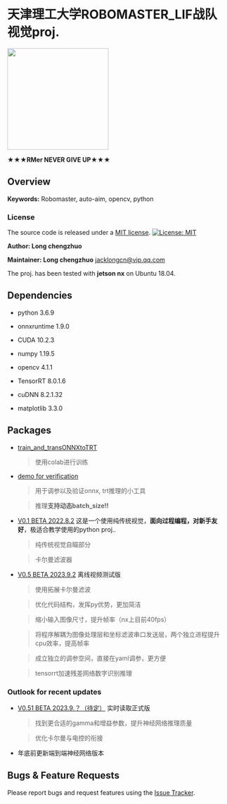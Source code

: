# 天津理工大学ROBOMASTER_LIF战队视觉proj.

<img src="https://github.com/longchengzhuo/TUT-ROBOMASTER-LIF/blob/main/docs/0.png" width="230px">

**★★★RMer    NEVER    GIVE    UP★★★**



## Overview

**Keywords:** Robomaster, auto-aim, opencv, python



### License

The source code is released under a [MIT license](https://github.com/longchengzhuo/TUT-ROBOMASTER-LIF/blob/main/LICENSE).
[![License: MIT](https://img.shields.io/badge/License-MIT-blue.svg)](https://opensource.org/licenses/MIT)

**Author: Long chengzhuo**

**Maintainer: Long chengzhuo**
jacklongcn@vip.qq.com

The proj. has been tested with **jetson nx** on Ubuntu 18.04.


## Dependencies

- python 3.6.9

- onnxruntime 1.9.0

- CUDA 10.2.3

- numpy 1.19.5

- opencv 4.1.1

- TensorRT 8.0.1.6

- cuDNN 8.2.1.32

- matplotlib 3.3.0



## Packages

* [train_and_transONNXtoTRT](https://github.com/longchengzhuo/TUT-ROBOMASTER-LIF/blob/main/train_and_transONNXtoTRT.ipynb)
    > 使用colab进行训练

* [demo for verification](https://github.com/longchengzhuo/TUT-ROBOMASTER-LIF/tree/main/demo%20for%20verification)
    > 用于调参以及验证onnx, trt推理的小工具
    
    > 推理**支持动态batch_size!!**
    
* [V0.1 BETA 2022.8.2](https://github.com/longchengzhuo/TUT-ROBOMASTER-LIF/tree/main/V0.1%20BETA%202022.8.2) 
这是一个使用纯传统视觉，**面向过程编程，对新手友好**，极适合教学使用的python proj..
    > 纯传统视觉自瞄部分
    
    > 卡尔曼滤波器

* [V0.5 BETA 2023.9.2](https://github.com/longchengzhuo/TUT-ROBOMASTER-LIF/tree/main/V0.5%20BETA%202023.9.2) 离线视频测试版
    > 使用拓展卡尔曼滤波
    
    > 优化代码结构，发挥py优势，更加简洁
    
    > 缩小输入图像尺寸，提升帧率（nx上目前40fps）

    > 将程序解耦为图像处理层和坐标滤波串口发送层，两个独立进程提升cpu效率，提高帧率
    
    > 成立独立的调参空间，直接在yaml调参，更方便
    
    > tensorrt加速残差网络数字识别推理

### Outlook for recent updates
* [V0.51 BETA 2023.9.？（待定）](https://github.com/longchengzhuo/TUT-ROBOMASTER-LIF/tree/main/V0.51%20BETA%202023.9.%EF%BC%9F%EF%BC%88%E5%BE%85%E5%AE%9A%EF%BC%89) 实时读取正式版
    > 找到更合适的gamma和增益参数，提升神经网络推理质量
    
    > 优化卡尔曼与电控的衔接

* 年底前更新端到端神经网络版本

## Bugs & Feature Requests

Please report bugs and request features using the [Issue Tracker](https://github.com/longchengzhuo/TUT-ROBOMASTER-LIF/issues).

